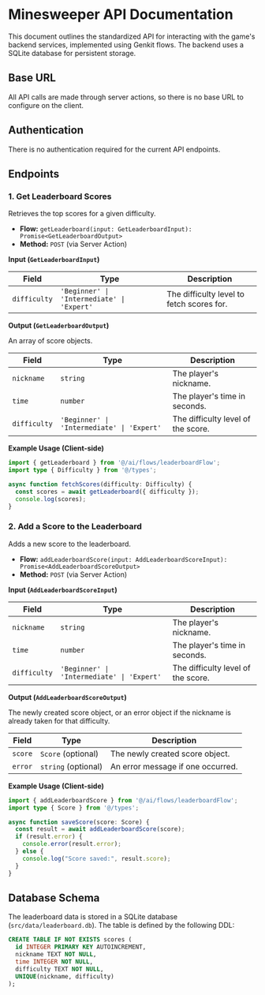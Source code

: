 # Minesweeper API Documentation

This document outlines the standardized API for interacting with the game's backend services, implemented using Genkit flows. The backend uses a SQLite database for persistent storage.

## Base URL

All API calls are made through server actions, so there is no base URL to configure on the client.

## Authentication

There is no authentication required for the current API endpoints.

## Endpoints

### 1. Get Leaderboard Scores

Retrieves the top scores for a given difficulty.

- **Flow:** `getLeaderboard(input: GetLeaderboardInput): Promise<GetLeaderboardOutput>`
- **Method:** `POST` (via Server Action)

**Input (`GetLeaderboardInput`)**

| Field      | Type                                     | Description                    |
| ---------- | ---------------------------------------- | ------------------------------ |
| `difficulty` | `'Beginner' \| 'Intermediate' \| 'Expert'` | The difficulty level to fetch scores for. |

**Output (`GetLeaderboardOutput`)**

An array of score objects.

| Field      | Type                                     | Description                          |
| ---------- | ---------------------------------------- | ------------------------------------ |
| `nickname`   | `string`                                 | The player's nickname.               |
| `time`       | `number`                                 | The player's time in seconds.        |
| `difficulty` | `'Beginner' \| 'Intermediate' \| 'Expert'` | The difficulty level of the score.   |

**Example Usage (Client-side)**

```typescript
import { getLeaderboard } from '@/ai/flows/leaderboardFlow';
import type { Difficulty } from '@/types';

async function fetchScores(difficulty: Difficulty) {
  const scores = await getLeaderboard({ difficulty });
  console.log(scores);
}
```

### 2. Add a Score to the Leaderboard

Adds a new score to the leaderboard.

- **Flow:** `addLeaderboardScore(input: AddLeaderboardScoreInput): Promise<AddLeaderboardScoreOutput>`
- **Method:** `POST` (via Server Action)

**Input (`AddLeaderboardScoreInput`)**

| Field      | Type                                     | Description                          |
| ---------- | ---------------------------------------- | ------------------------------------ |
| `nickname`   | `string`                                 | The player's nickname.               |
| `time`       | `number`                                 | The player's time in seconds.        |
| `difficulty` | `'Beginner' \| 'Intermediate' \| 'Expert'` | The difficulty level of the score.   |

**Output (`AddLeaderboardScoreOutput`)**

The newly created score object, or an error object if the nickname is already taken for that difficulty.

| Field      | Type                                     | Description                          |
| ---------- | ---------------------------------------- | ------------------------------------ |
| `score`    | `Score` (optional)                       | The newly created score object.      |
| `error`      | `string` (optional)                    | An error message if one occurred.    |

**Example Usage (Client-side)**

```typescript
import { addLeaderboardScore } from '@/ai/flows/leaderboardFlow';
import type { Score } from '@/types';

async function saveScore(score: Score) {
  const result = await addLeaderboardScore(score);
  if (result.error) {
    console.error(result.error);
  } else {
    console.log("Score saved:", result.score);
  }
}
```

## Database Schema

The leaderboard data is stored in a SQLite database (`src/data/leaderboard.db`). The table is defined by the following DDL:

```sql
CREATE TABLE IF NOT EXISTS scores (
  id INTEGER PRIMARY KEY AUTOINCREMENT,
  nickname TEXT NOT NULL,
  time INTEGER NOT NULL,
  difficulty TEXT NOT NULL,
  UNIQUE(nickname, difficulty)
);
```
